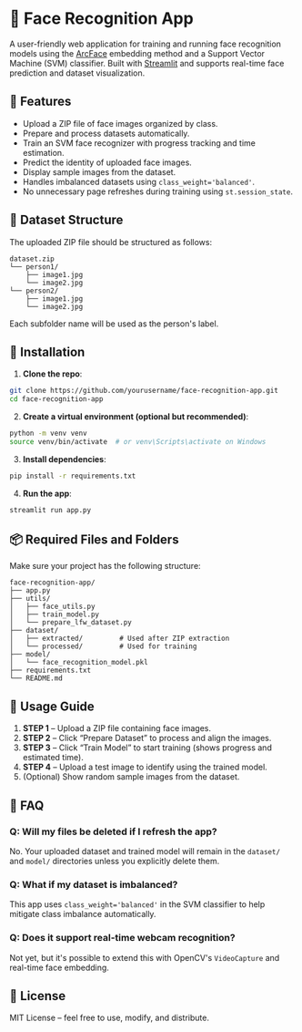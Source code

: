 # 🧠 Face Recognition App

A user-friendly web application for training and running face recognition models using the [ArcFace](https://github.com/deepinsight/insightface) embedding method and a Support Vector Machine (SVM) classifier. Built with [Streamlit](https://streamlit.io/) and supports real-time face prediction and dataset visualization.

## 🚀 Features

- Upload a ZIP file of face images organized by class.
- Prepare and process datasets automatically.
- Train an SVM face recognizer with progress tracking and time estimation.
- Predict the identity of uploaded face images.
- Display sample images from the dataset.
- Handles imbalanced datasets using `class_weight='balanced'`.
- No unnecessary page refreshes during training using `st.session_state`.

## 📁 Dataset Structure

The uploaded ZIP file should be structured as follows:

```
dataset.zip
└── person1/
    ├── image1.jpg
    └── image2.jpg
└── person2/
    ├── image1.jpg
    └── image2.jpg
```

Each subfolder name will be used as the person's label.

## 🔧 Installation

1. **Clone the repo**:

```bash
git clone https://github.com/yourusername/face-recognition-app.git
cd face-recognition-app
```

2. **Create a virtual environment (optional but recommended)**:

```bash
python -m venv venv
source venv/bin/activate  # or venv\Scripts\activate on Windows
```

3. **Install dependencies**:

```bash
pip install -r requirements.txt
```

4. **Run the app**:

```bash
streamlit run app.py
```

## 📦 Required Files and Folders

Make sure your project has the following structure:

```
face-recognition-app/
├── app.py
├── utils/
│   ├── face_utils.py
│   ├── train_model.py
│   └── prepare_lfw_dataset.py
├── dataset/
│   ├── extracted/         # Used after ZIP extraction
│   └── processed/         # Used for training
├── model/
│   └── face_recognition_model.pkl
├── requirements.txt
└── README.md
```

## 📝 Usage Guide

1. **STEP 1** – Upload a ZIP file containing face images.
2. **STEP 2** – Click “Prepare Dataset” to process and align the images.
3. **STEP 3** – Click “Train Model” to start training (shows progress and estimated time).
4. **STEP 4** – Upload a test image to identify using the trained model.
5. (Optional) Show random sample images from the dataset.

## 🙋 FAQ

### Q: Will my files be deleted if I refresh the app?

No. Your uploaded dataset and trained model will remain in the `dataset/` and `model/` directories unless you explicitly delete them.

### Q: What if my dataset is imbalanced?

This app uses `class_weight='balanced'` in the SVM classifier to help mitigate class imbalance automatically.

### Q: Does it support real-time webcam recognition?

Not yet, but it's possible to extend this with OpenCV's `VideoCapture` and real-time face embedding.

## 📄 License

MIT License – feel free to use, modify, and distribute.